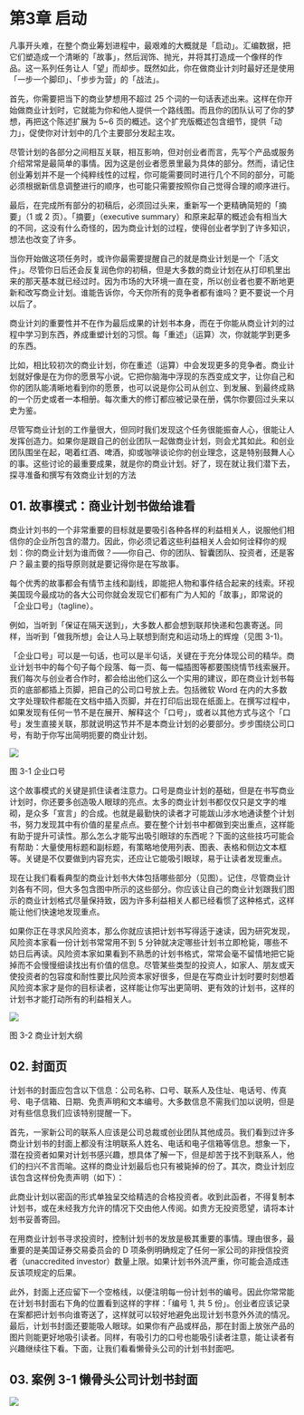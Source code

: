 # 第3章 启动

凡事开头难，在整个商业筹划进程中，最艰难的大概就是「启动」。汇编数据，把它们塑造成一个清晰的「故事」，然后润饰、抛光，并将其打造成一个像样的作品。这一系列任务让人「望」而却步。既然如此，你在做商业计刘时最好还是使用「一步一个脚印」、「步步为营」的「战法」。

首先，你需要把当下的商业梦想用不超过 25 个词的一句话表述出来。这样在你开始做商业计划时，它就能为你和他人提供一个路线图。而且你的团队认可了你的梦想，再把这个陈述扩展为 5~6 页的概述。这个扩充版概述包含细节，提供「动力」，促使你对计划中的几个主要部分发起主攻。

尽管计划的各部分之间相互关联，相互影响，但对创业者而言，先写个产品或服务介绍常常是最简单的事情。因为这是创业者愿景里最为具体的部分。然而，请记住创业筹划并不是一个纯粹线性的过程，你可能需要同时进行几个不同的部分，可能必须根据新信息调整进行的顺序，也可能只需要按照你自己觉得合理的顺序进行。

最后，在完成所有部分的初稿后，必须回过头来，重新写一个更精确简短的「摘要」（1 或 2 页）。「摘要」（executive summary）和原来起草的概述会有相当大的不同，这没有什么奇怪的，因为商业计划的过程，使得创业者学到了许多知识，想法也改变了许多。

当你开始做这项任务时，或许你最需要提醒自己的就是商业计划是一个「活文件」。尽管你日后还会反复润色你的初稿，但是大多数的商业计划在从打印机里出来的那天基本就已经过时。因为市场的大环境一直在变，所以创业者也要不断地更新和改写商业计划。谁能告诉你，今天你所有的竞争者都有谁吗？更不要说一个月以后了。

商业计刘的重要性并不在作为最后成果的计划书本身，而在于你能从商业计刘的过程中学习到东西，养成重塑计划的习惯。每「重述」（运算）次，你就能学到更多的东西。

比如，相比较初次的商业计划，你在重述（运算）中会发现更多的竞争者。商业计划就好像是在为你的愿景写小说。它把你脑海中浮现的东西变成文字，让你自己和你的团队能凊晰地看到你的愿景，也可以说是你公司从创立、到发展、到最终成熟的一个历史或者一本相册。每次重大的修订都应被记录在册，偶尔你要回过头来以史为鉴。

尽管写商业计划的工作量很大，但同时我们发现这个任务很能振奋人心，很能让人发挥创造力。如果你是跟自己的创业团队一起做商业计划，则会尤其如此。和创业团队围坐在起，喝着红酒、啤酒，抑或咖啡谈论你的创业理念，这是特别鼓舞人心的事。这些讨论的最重要成果，就是你的商业计划。好了，现在就让我们潜下去，探寻准备和撰写有效商业计划的方法

## 01. 故事模式：商业计划书做给谁看

商业计刘书的一个非常重要的目标就是要吸引各种各样的利益相关人，说服他们相信你的企业所包含的潜力。因此，你必须记着这些利益相关人会如何诠释你的规划：你的商业计划为谁而做？——你自己、你的团队、智囊团队、投资者，还是客户？最主要的指导原则就是要记得你是在写故事。

每个优秀的故事都会有情节主线和副线，即能把人物和事件结合起来的线索。环视美国现今最成功的各大公司你就会发现它们都有广为人知的「故事」，即常说的「企业口号」（tagline）。

例如，当听到「保证在隔天送到」，大多数人都会想到联邦快递和包裹寄送。同样，当听到「做我所想」会让人马上联想到耐克和运动场上的辉煌（见图 3-1)。

「企业口号」可以是一句话，也可以是半句话，关键在于充分体现公司的精华。商业计划书中的每个句子每个段落、每一页、每一幅插图等都要围绕情节线索展开。我们每次与创业者合作时，都会给出他们这么一个实用的建议，即在商业计划书每页的底部都插上页脚，把自己的公司口号放上去。包括微软 Word 在内的大多数文字处理软件都能在文档中插入页脚，并在打印后出现在纸面上。在撰写过程中，如果发现有任何一节不是在展开、解释这个「口号」，或者以其他方式与这个「口号」发生直接关联，那就说明这节并不是本商业计划的必要部分。步步围绕公司口号，有助于你写出简明扼要的商业计划。

![](https://raw.githubusercontent.com/dalong0514/selfstudy/master/图片链接/复制书籍/2019644.PNG)

图 3-1 企业口号

这个故事模式的关键是抓住读者注意力。口号是商业计划的基础，但是在书写商业计划时，你还要多创造吸人眼球的亮点。太多的商业计划书都仅仅只是文字的堆砌，是众多「宣言」的合成。也就是最勤快的读者才可能跋山涉水地通读整个计划书，努力发现其中有价值的星星点点。要在整个计划书中都做到突出重点，这样能有助于提升可读性。那么怎么才能写出吸引眼球的东西呢？下面的这些技巧可能会有帮助：大量使用标题和副标题，有策略地使用列表、图表、表格和侧边文本框等。关键是不仅要做到内容充实，还应让它能吸引眼球，易于让读者发现重点。

现在让我们看看典型的商业计划书大体包括哪些部分（见图）。记住，尽管商业计刘各有不同，但大多包含图中所示的这些部分。你应该让自己的商业计划跟我们图示的商业计划格式尽量保持致，因为许多利益相关人都已经看惯了这种格式，这样能让他们快速地发现重点。

如果你正在寻求风险资本，那么你就应该把计划书写得适于速读，因为研究发现，风险资本家看一份计划书常常用不到 5 分钟就决定哪些计划书立即枪毙，哪些不妨日后再读。风险资本家如果看到不熟悉的计划书格式，常常会毫不留情地把它毙掉而不会慢慢细读找出有价值的信息。尽管某些类型的投资人，如家人、朋友或天使投资者的包容度和耐性要比风险资本家好很多，但是在写商业计划时要时刻想着风险资本家才是你的目标读者，这样能让你写出更简明、更有效的计划书，这样的计划书才能打动所有的利益相关人。

![](https://raw.githubusercontent.com/dalong0514/selfstudy/master/图片链接/复制书籍/2019645.PNG)

图 3-2 商业计划大纲

## 02. 封面页

计划书的封面应包含以下信息：公司名称、口号、联系人及住址、电话号、传真号、电子信箱、日期、免责声明和文本编号。大多数信息不需我们加以说明，但是对有些信息我们应该特别提醒一下。

首先，一家新公司的联系人应该是公司总裁或创业团队其他成员。我们看到过许多商业计划书的封面上都没有注明联系人姓名、电话和电子信箱等信息。想象一下，潜在投资者如果对计划书感兴趣，想具体了解一下，但是却苦于找不到联系人，他们的扫兴不言而喻。这样的商业计划最后也只有被毙掉的份了。其次，商业计划应该包含这样份免责声明（如下）：

此商业计划以密函的形式单独呈交给精选的合格投资者。收到此函者，不得复制本计划书，或在未经我方允许的情况下交由他人传阅。如贵方无投资愿望，请将本计划书妥善寄回。

在用商业计划书寻求投资时，控制计划书的发放是极其重要的事情。理由很多，最重要的是美国证券交易委员会的 D 项条例明确规定了任何一家公司的非授信投资者（unaccredited investor）数量上限。如果计划书外流严重，你可能会造成违反该项规定的后果。

此外，封面上还应留下一个空格线，以便注明每一份计划书的编号。因此你常常能在计划书封面右下角的位置看到这样的字样：「编号 1, 共 5 份」。创业者应该记录在案都把计划书向谁寄送了，这样就可以较好地避免出现计划书意外外流的情况。最后，计划书封面还要能吸人眼球。如果你有产品或样品，那在封面上放张产品的图片则能更好地吸引读者。同样，有吸引力的口号也能吸引读者注意，能让读者有兴趣继续往下看。下面，让我们看看懒骨头公司的计划书封面吧。

## 03. 案例 3-1 懒骨头公司计划书封面

![](https://raw.githubusercontent.com/dalong0514/selfstudy/master/图片链接/复制书籍/2019646.PNG)